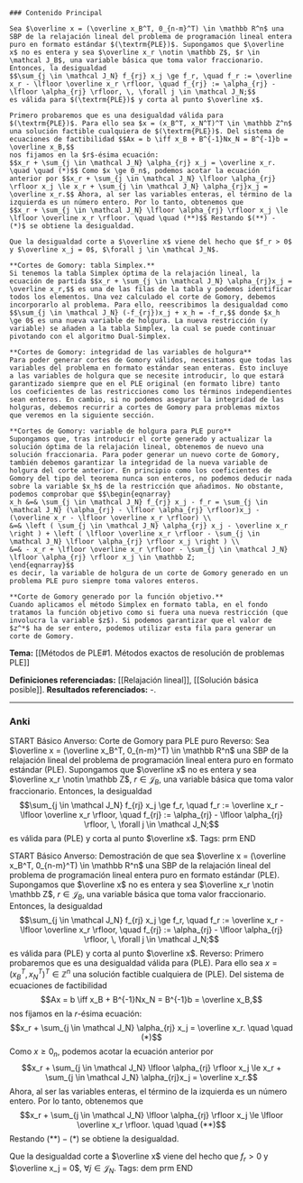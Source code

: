 	### Contenido Principal

```ad-theorem
Sea $\overline x = (\overline x_B^T, 0_{n-m}^T) \in \mathbb R^n$ una SBP de la relajación lineal del problema de programación lineal entera puro en formato estándar $(\textrm{PLE})$. Supongamos que $\overline x$ no es entera y sea $\overline x_r \notin \mathbb Z$, $r \in \mathcal J_B$, una variable básica que toma valor fraccionario. Entonces, la desigualdad
$$\sum_{j \in \mathcal J_N} f_{rj} x_j \ge f_r, \quad f_r := \overline x_r - \lfloor \overline x_r \rfloor, \quad f_{rj} := \alpha_{rj} - \lfloor \alpha_{rj} \rfloor, \, \forall j \in \mathcal J_N;$$
es válida para $(\textrm{PLE})$ y corta al punto $\overline x$.
```

```ad-proof
Primero probaremos que es una desigualdad válida para $(\textrm{PLE})$. Para ello sea $x = (x_B^T, x_N^T)^T \in \mathbb Z^n$ una solución factible cualquiera de $(\textrm{PLE})$. Del sistema de ecuaciones de factibilidad $$Ax = b \iff x_B + B^{-1}Nx_N = B^{-1}b = \overline x_B,$$
nos fijamos en la $r$-ésima ecuación:
$$x_r + \sum_{j \in \mathcal J_N} \alpha_{rj} x_j = \overline x_r. \quad \quad (*)$$ Como $x \ge 0_n$, podemos acotar la ecuación anterior por $$x_r + \sum_{j \in \mathcal J_N} \lfloor \alpha_{rj} \rfloor x_j \le x_r + \sum_{j \in \mathcal J_N} \alpha_{rj}x_j = \overline x_r.$$ Ahora, al ser las variables enteras, el término de la izquierda es un número entero. Por lo tanto, obtenemos que
$$x_r + \sum_{j \in \mathcal J_N} \lfloor \alpha_{rj} \rfloor x_j \le \lfloor \overline x_r \rfloor. \quad \quad (**)$$ Restando $(**) - (*)$ se obtiene la desigualdad.

Que la desigualdad corte a $\overline x$ viene del hecho que $f_r > 0$ y $\overline x_j = 0$, $\forall j \in \mathcal J_N$.
```

```ad-note
**Cortes de Gomory: tabla Simplex.**
Si tenemos la tabla Simplex óptima de la relajación lineal, la ecuación de partida $$x_r + \sum_{j \in \mathcal J_N} \alpha_{rj}x_j = \overline x_r,$$ es una de las filas de la tabla y podemos identificar todos los elementos. Una vez calculado el corte de Gomory, debemos incorporarlo al problema. Para ello, reescribimos la desigualdad como $$\sum_{j \in \mathcal J_N} (-f_{rj})x_j + x_h = -f_r,$$ donde $x_h \ge 0$ es una nueva variable de holgura. La nueva restricción (y variable) se añaden a la tabla Simplex, la cual se puede continuar pivotando con el algoritmo Dual-Simplex.
```

```ad-note
**Cortes de Gomory: integridad de las variables de holgura**
Para poder generar cortes de Gomory válidos, necesitamos que todas las variables del problema en formato estándar sean enteras. Esto incluye a las variables de holgura que se necesite introducir, lo que estará garantizado siempre que en el PLE original (en formato libre) tanto los coeficientes de las restricciones como los términos independientes sean enteros. En cambio, si no podemos asegurar la integridad de las holguras, debemos recurrir a cortes de Gomory para problemas mixtos que veremos en la siguiente sección.
```

```ad-note
**Cortes de Gomory: variable de holgura para PLE puro**
Supongamos que, tras introducir el corte generado y actualizar la solución óptima de la relajación lineal, obtenemos de nuevo una solución fraccionaria. Para poder generar un nuevo corte de Gomory, también debemos garantizar la integridad de la nueva variable de holgura del corte anterior. En principio como los coeficientes de Gomory del tipo del teorema nunca son enteros, no podemos deducir nada sobre la variable $x_h$ de la restricción que añadimos. No obstante, podemos comprobar que $$\begin{eqnarray} 
x_h &=& \sum_{j \in \mathcal J_N} f_{rj} x_j - f_r = \sum_{j \in \mathcal J_N} (\alpha_{rj} - \lfloor \alpha_{rj} \rfloor)x_j - (\overline x_r - \lfloor \overline x_r \rfloor) \\
&=& \left ( \sum_{j \in \mathcal J_N} \alpha_{rj} x_j - \overline x_r \right ) + \left ( \lfloor \overline x_r \rfloor - \sum_{j \in \mathcal J_N} \lfloor \alpha_{rj} \rfloor x_j \right ) \\
&=& - x_r + \lfloor \overline x_r \rfloor - \sum_{j \in \mathcal J_N} \lfloor \alpha_{rj} \rfloor x_j \in \mathbb Z;
\end{eqnarray}$$
es decir, la variable de holgura de un corte de Gomory generado en un problema PLE puro siempre toma valores enteros.
```

```ad-note
**Corte de Gomory generado por la función objetivo.**
Cuando aplicamos el método Simplex en formato tabla, en el fondo tratamos la función objetivo como si fuera una nueva restricción (que involucra la variable $z$). Si podemos garantizar que el valor de $z^*$ ha de ser entero, podemos utilizar esta fila para generar un corte de Gomory.
```

**Tema:** [[Métodos de PLE#1. Métodos exactos de resolución de problemas PLE]]

**Definiciones referenciadas:** [[Relajación lineal]], [[Solución básica posible]].
**Resultados referenciados:** -.

---
### Anki

START
Básico
Anverso: Corte de Gomory para PLE puro
Reverso: Sea $\overline x = (\overline x_B^T, 0_{n-m}^T) \in \mathbb R^n$ una SBP de la relajación lineal del problema de programación lineal entera puro en formato estándar $(\textrm{PLE})$. Supongamos que $\overline x$ no es entera y sea $\overline x_r \notin \mathbb Z$, $r \in \mathcal J_B$, una variable básica que toma valor fraccionario. Entonces, la desigualdad
$$\sum_{j \in \mathcal J_N} f_{rj} x_j \ge f_r, \quad f_r := \overline x_r - \lfloor \overline x_r \rfloor, \quad f_{rj} := \alpha_{rj} - \lfloor \alpha_{rj} \rfloor, \, \forall j \in \mathcal J_N;$$
es válida para $(\textrm{PLE})$ y corta al punto $\overline x$.
Tags: prm
END

START
Básico
Anverso: Demostración de que sea $\overline x = (\overline x_B^T, 0_{n-m}^T) \in \mathbb R^n$ una SBP de la relajación lineal del problema de programación lineal entera puro en formato estándar $(\textrm{PLE})$. Supongamos que $\overline x$ no es entera y sea $\overline x_r \notin \mathbb Z$, $r \in \mathcal J_B$, una variable básica que toma valor fraccionario. Entonces, la desigualdad
$$\sum_{j \in \mathcal J_N} f_{rj} x_j \ge f_r, \quad f_r := \overline x_r - \lfloor \overline x_r \rfloor, \quad f_{rj} := \alpha_{rj} - \lfloor \alpha_{rj} \rfloor, \, \forall j \in \mathcal J_N;$$
es válida para $(\textrm{PLE})$ y corta al punto $\overline x$.
Reverso: Primero probaremos que es una desigualdad válida para $(\textrm{PLE})$. Para ello sea $x = (x_B^T, x_N^T)^T \in \mathbb Z^n$ una solución factible cualquiera de $(\textrm{PLE})$. Del sistema de ecuaciones de factibilidad $$Ax = b \iff x_B + B^{-1}Nx_N = B^{-1}b = \overline x_B,$$
nos fijamos en la $r$-ésima ecuación:
$$x_r + \sum_{j \in \mathcal J_N} \alpha_{rj} x_j = \overline x_r. \quad \quad (*)$$ Como $x \ge 0_n$, podemos acotar la ecuación anterior por $$x_r + \sum_{j \in \mathcal J_N} \lfloor \alpha_{rj} \rfloor x_j \le x_r + \sum_{j \in \mathcal J_N} \alpha_{rj}x_j = \overline x_r.$$ Ahora, al ser las variables enteras, el término de la izquierda es un número entero. Por lo tanto, obtenemos que
$$x_r + \sum_{j \in \mathcal J_N} \lfloor \alpha_{rj} \rfloor x_j \le \lfloor \overline x_r \rfloor. \quad \quad (**)$$ Restando $(**) - (*)$ se obtiene la desigualdad.

Que la desigualdad corte a $\overline x$ viene del hecho que $f_r > 0$ y $\overline x_j = 0$, $\forall j \in \mathcal J_N$.
Tags: dem prm
END

